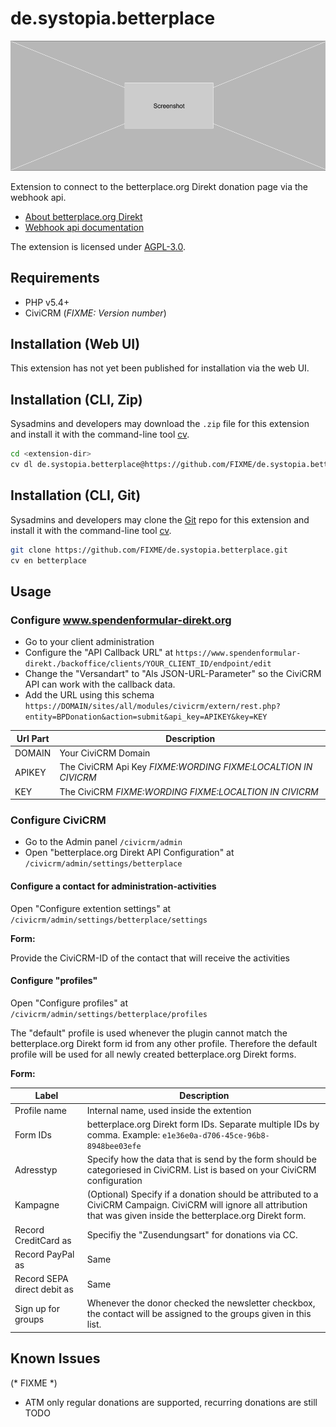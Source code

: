 # de.systopia.betterplace

![Screenshot](/images/screenshot.png)

Extension to connect to the betterplace.org Direkt donation page via the webhook api.

* [About betterplace.org Direkt](https://www.spendenformular-direkt.org/)
* [Webhook api documentation](https://betterplace.github.io/xform/webhooks)

The extension is licensed under [AGPL-3.0](LICENSE.txt).

## Requirements

* PHP v5.4+
* CiviCRM (*FIXME: Version number*)

## Installation (Web UI)

This extension has not yet been published for installation via the web UI.

## Installation (CLI, Zip)

Sysadmins and developers may download the `.zip` file for this extension and
install it with the command-line tool [cv](https://github.com/civicrm/cv).

```bash
cd <extension-dir>
cv dl de.systopia.betterplace@https://github.com/FIXME/de.systopia.betterplace/archive/master.zip
```

## Installation (CLI, Git)

Sysadmins and developers may clone the [Git](https://en.wikipedia.org/wiki/Git) repo for this extension and
install it with the command-line tool [cv](https://github.com/civicrm/cv).

```bash
git clone https://github.com/FIXME/de.systopia.betterplace.git
cv en betterplace
```

## Usage

### Configure www.spendenformular-direkt.org

- Go to your client administration
- Configure the "API Callback URL"
  at `https://www.spendenformular-direkt./backoffice/clients/YOUR_CLIENT_ID/endpoint/edit`
- Change the "Versandart" to "Als JSON-URL-Parameter" so the CiviCRM API can
work with the callback data.
- Add the URL using this schema
`https://DOMAIN/sites/all/modules/civicrm/extern/rest.php?entity=BPDonation&action=submit&api_key=APIKEY&key=KEY`

| Url Part| Description |
|-------|-------------|
| DOMAIN | Your CiviCRM Domain |
| APIKEY | The CiviCRM Api Key *FIXME:WORDING* *FIXME:LOCALTION IN CIVICRM* |
| KEY | The CiviCRM *FIXME:WORDING* *FIXME:LOCALTION IN CIVICRM* |


### Configure CiviCRM

- Go to the Admin panel `/civicrm/admin`
- Open "betterplace.org Direkt API Configuration"
  at `/civicrm/admin/settings/betterplace`

#### Configure a contact for administration-activities

Open "Configure extention settings"
at `/civicrm/admin/settings/betterplace/settings`

**Form:**

Provide the CiviCRM-ID of the contact that will receive the activities

#### Configure "profiles"

Open "Configure profiles"
at `/civicrm/admin/settings/betterplace/profiles`

The "default" profile is used whenever the plugin cannot match the
betterplace.org Direkt form id from any other profile.
Therefore the default profile will be used for all newly created
betterplace.org Direkt forms.

**Form:**

| Label | Description |
|-------|-------------|
| Profile name | Internal name, used inside the extention |
| Form IDs | betterplace.org Direkt form IDs. Separate multiple IDs by comma. Example: `e1e36e0a-d706-45ce-96b8-8948bee03efe` |
| Adresstyp | Specify how the data that is send by the form should be categoriesed in CiviCRM. List is based on your CiviCRM configuration |
| Kampagne | (Optional) Specify if a donation should be attributed to a CiviCRM Campaign. CiviCRM will ignore all attribution that was given inside the betterplace.org Direkt form. |
| Record CreditCard as | Specifiy the "Zusendungsart" for donations via CC. |
| Record PayPal as | Same |
| Record SEPA direct debit as | Same |
| Sign up for groups | Whenever the donor checked the newsletter checkbox, the contact will be assigned to the groups given in this list. |

## Known Issues

(* FIXME *)
* ATM only regular donations are supported, recurring donations are still TODO
